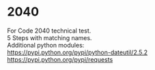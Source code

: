 # 2040
For Code 2040 technical test.   
5 Steps with matching names.  
Additional python modules:    
https://pypi.python.org/pypi/python-dateutil/2.5.2  
https://pypi.python.org/pypi/requests  
